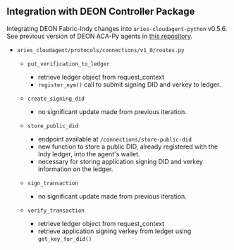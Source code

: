 ## Integration with DEON Controller Package
Integrating DEON Fabric-Indy changes into ```aries-cloudagent-python``` v0.5.6.
See previous version of DEON ACA-Py agents in [this repository](https://github.com/off-grid-block/aca-py-controllers).

- ```aries_cloudagent/protocols/connections/v1_0/routes.py```

    - ```put_verification_to_ledger```
        - retrieve ledger object from request_context
        - ```register_nym()``` call to submit signing DID and verkey to ledger.

    - ```create_signing_did```
        - no significant update made from previous iteration.

    - ```store_public_did```
        - endpoint available at ```/connections/store-public-did```
        - new function to store a public DID, already registered with the Indy ledger, into the agent's wallet.
        - necessary for storing application signing DID and verkey information on the ledger.

    - ```sign_transaction```
        - no significant update made from previous iteration.

    - ```verify_transaction```
        - retrieve ledger object from request_context
        - retrieve application signing verkey from ledger using ```get_key_for_did()```